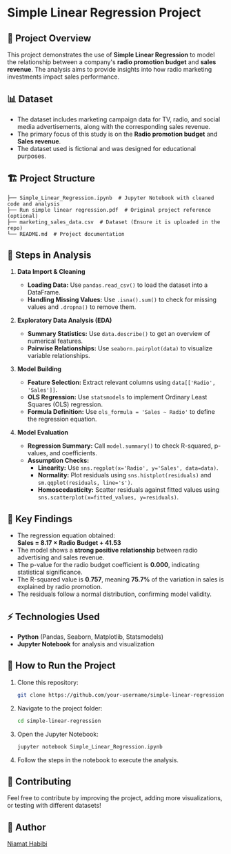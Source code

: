 # Simple Linear Regression Project

## 📌 Project Overview

This project demonstrates the use of **Simple Linear Regression** to model the relationship between a company's **radio promotion budget** and **sales revenue**. The analysis aims to provide insights into how radio marketing investments impact sales performance.

## 📊 Dataset

- The dataset includes marketing campaign data for TV, radio, and social media advertisements, along with the corresponding sales revenue.
- The primary focus of this study is on the **Radio promotion budget** and **Sales revenue**.
- The dataset used is fictional and was designed for educational purposes.

## 🏗️ Project Structure

```
├── Simple_Linear_Regression.ipynb  # Jupyter Notebook with cleaned code and analysis
├── Run simple linear regression.pdf  # Original project reference (optional)
├── marketing_sales_data.csv  # Dataset (Ensure it is uploaded in the repo)
└── README.md  # Project documentation
```

## 📝 Steps in Analysis

1. **Data Import & Cleaning**

   - **Loading Data:** Use `pandas.read_csv()` to load the dataset into a DataFrame.
   - **Handling Missing Values:** Use `.isna().sum()` to check for missing values and `.dropna()` to remove them.

2. **Exploratory Data Analysis (EDA)**

   - **Summary Statistics:** Use `data.describe()` to get an overview of numerical features.
   - **Pairwise Relationships:** Use `seaborn.pairplot(data)` to visualize variable relationships.

3. **Model Building**

   - **Feature Selection:** Extract relevant columns using `data[['Radio', 'Sales']]`.
   - **OLS Regression:** Use `statsmodels` to implement Ordinary Least Squares (OLS) regression.
   - **Formula Definition:** Use `ols_formula = 'Sales ~ Radio'` to define the regression equation.

4. **Model Evaluation**

   - **Regression Summary:** Call `model.summary()` to check R-squared, p-values, and coefficients.
   - **Assumption Checks:**
     - **Linearity:** Use `sns.regplot(x='Radio', y='Sales', data=data)`.
     - **Normality:** Plot residuals using `sns.histplot(residuals)` and `sm.qqplot(residuals, line='s')`.
     - **Homoscedasticity:** Scatter residuals against fitted values using `sns.scatterplot(x=fitted_values, y=residuals)`.

## 📌 Key Findings

- The regression equation obtained:\
  **Sales = 8.17 × Radio Budget + 41.53**
- The model shows a **strong positive relationship** between radio advertising and sales revenue.
- The p-value for the radio budget coefficient is **0.000**, indicating statistical significance.
- The R-squared value is **0.757**, meaning **75.7%** of the variation in sales is explained by radio promotion.
- The residuals follow a normal distribution, confirming model validity.

## ⚡ Technologies Used

- **Python** (Pandas, Seaborn, Matplotlib, Statsmodels)
- **Jupyter Notebook** for analysis and visualization

## 🚀 How to Run the Project

1. Clone this repository:
   ```bash
   git clone https://github.com/your-username/simple-linear-regression.git
   ```
2. Navigate to the project folder:
   ```bash
   cd simple-linear-regression
   ```
3. Open the Jupyter Notebook:
   ```bash
   jupyter notebook Simple_Linear_Regression.ipynb
   ```
4. Follow the steps in the notebook to execute the analysis.

## 📢 Contributing

Feel free to contribute by improving the project, adding more visualizations, or testing with different datasets!

## 📌 Author

[Niamat Habibi](https://www.linkedin.com/in/niamatullah-habibi)
